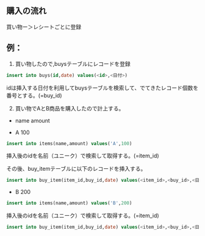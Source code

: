 ## 購入の流れ

買い物ー＞レシートごとに登録

## 例：

1. 買い物したので,buysテーブルにレコードを登録
```sql
insert into buys(id,date) values(<id>,<日付>)
```

idは挿入する日付を利用してbuysテーブルを検索して、でてきたレコード個数を番号とする。(=buy_id)

2. 買い物でAとB商品を購入したので計上する。

* name amount

* A    100

```sql
insert into items(name,amount) values('A',100)
```

挿入後のidを名前（ユニーク）で検索して取得する。(=item_id)

その後、buy_itemテーブルに以下のレコードを挿入する。

```sql
insert into buy_item(item_id,buy_id,date) values(<item_id>,<buy_id>,<日付>)
```

* B    200

```sql
insert into items(name,amount) values('B',200)
```

挿入後のidを名前（ユニーク）で検索して取得する。(=item_id)

```sql
insert into buy_item(item_id,buy_id,date) values(<item_id>,<buy_id>,<日付>)
```
